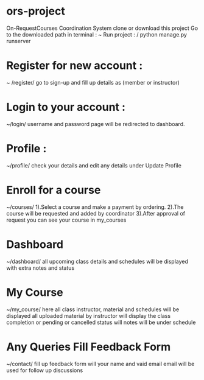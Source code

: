# ors-project
On-RequestCourses Coordination System
clone or download this project
Go to the downloaded path in terminal :
  ~ Run project : / python manage.py runserver
  
  
# Register for new account :
  ~ /register/
  go to sign-up and fill up details as (member or instructor)

# Login to your account :
  ~/login/
  username and password
  page will be redirected to dashboard.

# Profile :
  ~/profile/
  check your details and edit any details under Update Profile

# Enroll for a course
  ~/courses/
   1).Select a course and make a payment by ordering.
   2).The course will be requested and added by coordinator
   3).After approval of request you can see your course in my_courses
   
# Dashboard 
  ~/dashboard/
  all upcoming class details and schedules will be displayed 
  with extra notes and status
  
# My Course
  ~/my_course/
  here all class  instructor, material and schedules will be displayed
  all uploaded material by instructor will display 
  the class completion or pending or cancelled status will notes will be under schedule
  
# Any Queries Fill Feedback Form
  ~/contact/
  fill up feedback form will your name and vaid email
  email will be used for follow up discussions
  
  
